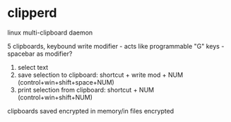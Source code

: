 # clipperd
linux multi-clipboard daemon


5 clipboards, keybound
write modifier - acts like programmable "G" keys - spacebar as modifier?

1. select text
2. save selection to clipboard: shortcut + write mod + NUM (control+win+shift+space+NUM)
3. print selection from clipboard: shortcut + NUM (control+win+shift+NUM)

clipboards saved encrypted in memory/in files encrypted
